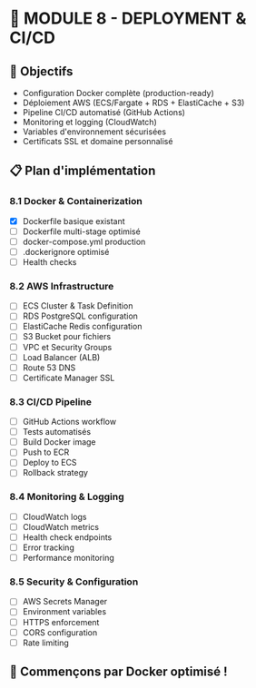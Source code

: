 # 🚀 MODULE 8 - DEPLOYMENT & CI/CD

## 🎯 Objectifs
- Configuration Docker complète (production-ready)
- Déploiement AWS (ECS/Fargate + RDS + ElastiCache + S3)
- Pipeline CI/CD automatisé (GitHub Actions)
- Monitoring et logging (CloudWatch)
- Variables d'environnement sécurisées
- Certificats SSL et domaine personnalisé

## 📋 Plan d'implémentation

### 8.1 Docker & Containerization
- [x] Dockerfile basique existant
- [ ] Dockerfile multi-stage optimisé
- [ ] docker-compose.yml production
- [ ] .dockerignore optimisé
- [ ] Health checks

### 8.2 AWS Infrastructure
- [ ] ECS Cluster & Task Definition
- [ ] RDS PostgreSQL configuration
- [ ] ElastiCache Redis configuration
- [ ] S3 Bucket pour fichiers
- [ ] VPC et Security Groups
- [ ] Load Balancer (ALB)
- [ ] Route 53 DNS
- [ ] Certificate Manager SSL

### 8.3 CI/CD Pipeline
- [ ] GitHub Actions workflow
- [ ] Tests automatisés
- [ ] Build Docker image
- [ ] Push to ECR
- [ ] Deploy to ECS
- [ ] Rollback strategy

### 8.4 Monitoring & Logging
- [ ] CloudWatch logs
- [ ] CloudWatch metrics
- [ ] Health check endpoints
- [ ] Error tracking
- [ ] Performance monitoring

### 8.5 Security & Configuration
- [ ] AWS Secrets Manager
- [ ] Environment variables
- [ ] HTTPS enforcement
- [ ] CORS configuration
- [ ] Rate limiting

## 🚀 Commençons par Docker optimisé !











